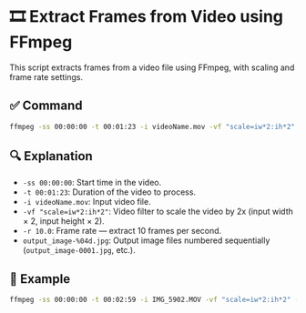 # 🎞️ Extract Frames from Video using FFmpeg

This script extracts frames from a video file using FFmpeg, with scaling and frame rate settings.

## ✅ Command

```bash
ffmpeg -ss 00:00:00 -t 00:01:23 -i videoName.mov -vf "scale=iw*2:ih*2" -r 10.0 output_image-%04d.jpg
```

## 🔍 Explanation

- `-ss 00:00:00`: Start time in the video.
- `-t 00:01:23`: Duration of the video to process.
- `-i videoName.mov`: Input video file.
- `-vf "scale=iw*2:ih*2"`: Video filter to scale the video by 2x (input width × 2, input height × 2).
- `-r 10.0`: Frame rate — extract 10 frames per second.
- `output_image-%04d.jpg`: Output image files numbered sequentially (`output_image-0001.jpg`, etc.).

## 🧪 Example

```bash
ffmpeg -ss 00:00:00 -t 00:02:59 -i IMG_5902.MOV -vf "scale=iw*2:ih*2" -r 10.0 output_image-%04d.jpg
```
